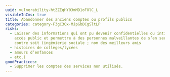 ```yaml
---
uuid: vulnerability-htZZEqHY03mMD1oFOlC_L
visibleInCms: true
title: Abandonner des anciens comptes ou profils publics
categories: category-F3gC3Ox-MJpGbDCgSltLP
risks:
  - Laisser des informations qui ont pu devenir confidentielles ou intimes en
    accès public et permettre à des personnes malveillantes de s’en servir
    contre soit (ingénierie sociale ; nom des meilleurs amis
  - histoires de collèges/lycées
  - amours d’enfances
  - etc.)
goodPractices:
  - Supprimer les comptes des services non utilisés.
---
```

